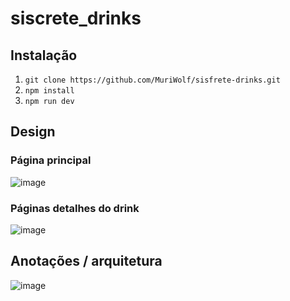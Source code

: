 # siscrete_drinks

## Instalação
1. `git clone https://github.com/MuriWolf/sisfrete-drinks.git` 
2. `npm install` 
3. `npm run dev`

## Design
### Página principal
![image](https://github.com/user-attachments/assets/0b900865-0738-42fb-801d-b657e9fdcff9)

### Páginas detalhes do drink
![image](https://github.com/user-attachments/assets/8d5b8fae-9d93-4c42-a6c1-4c4515e28db4)

## Anotações / arquitetura
![image](https://github.com/user-attachments/assets/d941754a-93d3-4b4d-b8a2-dbc0a024b342)
